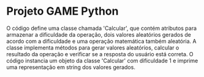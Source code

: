 # Projeto GAME Python
 O código define uma classe chamada 'Calcular', que contém atributos para armazenar a dificuldade da operação, dois valores aleatórios gerados de acordo com a dificuldade e uma operação matemática também aleatória. A classe implementa métodos para gerar valores aleatórios, calcular o resultado da operação e verificar se a resposta do usuário está correta. O código instancia um objeto da classe 'Calcular' com dificuldade 1 e imprime uma representação em string dos valores gerados.
